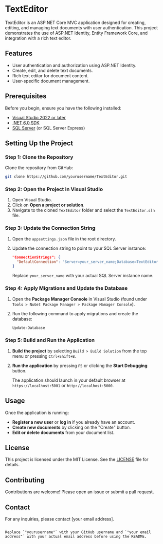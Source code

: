 
# TextEditor

TextEditor is an ASP.NET Core MVC application designed for creating, editing, and managing text documents with user authentication. This project demonstrates the use of ASP.NET Identity, Entity Framework Core, and integration with a rich text editor.

## Features

- User authentication and authorization using ASP.NET Identity.
- Create, edit, and delete text documents.
- Rich text editor for document content.
- User-specific document management.

## Prerequisites

Before you begin, ensure you have the following installed:

- [Visual Studio 2022 or later](https://visualstudio.microsoft.com/downloads/)
- [.NET 6.0 SDK](https://dotnet.microsoft.com/download/dotnet/6.0)
- [SQL Server](https://www.microsoft.com/en-us/sql-server/sql-server-downloads) (or SQL Server Express)
  
## Setting Up the Project

### Step 1: Clone the Repository

Clone the repository from GitHub:

```bash
git clone https://github.com/yourusername/TextEditor.git
```

### Step 2: Open the Project in Visual Studio

1. Open Visual Studio.
2. Click on **Open a project or solution**.
3. Navigate to the cloned `TextEditor` folder and select the `TextEditor.sln` file.

### Step 3: Update the Connection String

1. Open the `appsettings.json` file in the root directory.
2. Update the connection string to point to your SQL Server instance:
   
   ```json
   "ConnectionStrings": {
     "DefaultConnection": "Server=your_server_name;Database=TextEditor;Trusted_Connection=True;MultipleActiveResultSets=true"
   }
   ```

   Replace `your_server_name` with your actual SQL Server instance name.

### Step 4: Apply Migrations and Update the Database

1. Open the **Package Manager Console** in Visual Studio (found under `Tools > NuGet Package Manager > Package Manager Console`).
2. Run the following command to apply migrations and create the database:

   ```powershell
   Update-Database
   ```

### Step 5: Build and Run the Application

1. **Build the project** by selecting `Build > Build Solution` from the top menu or pressing `Ctrl+Shift+B`.
2. **Run the application** by pressing `F5` or clicking the **Start Debugging** button.

   The application should launch in your default browser at `https://localhost:5001` or `http://localhost:5000`.

## Usage

Once the application is running:

- **Register a new user** or **log in** if you already have an account.
- **Create new documents** by clicking on the "Create" button.
- **Edit or delete documents** from your document list.

## License

This project is licensed under the MIT License. See the [LICENSE](LICENSE) file for details.

## Contributing

Contributions are welcome! Please open an issue or submit a pull request.

## Contact

For any inquiries, please contact [your email address].
```

Replace `"yourusername"` with your GitHub username and `"your email address"` with your actual email address before using the README.
